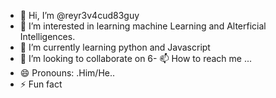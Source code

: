 - 👋 Hi, I’m @reyr3v4cud83guy
- 👀 I’m interested in learning machine Learning and Alterficial Intelligences.
- 🌱 I’m currently learning python and Javascript
- 💞️ I’m looking to collaborate on 
6- 📫 How to reach me ...
- 😄 Pronouns: .Him/He..
- ⚡ Fun fact

<!---
reyr3v4cud83guy/reyr3v4cud83guy is a ✨ special ✨ repository because its `README.md` (this file) appears on your GitHub profile.
You can click the Preview link to take a look at your changes.
--->
